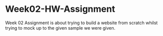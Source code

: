 # Week02-HW-Assignment
Week 02 Assignment is about trying to build a website from scratch whilst trying to mock up to the given sample we were given.
